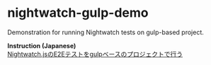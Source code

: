 # nightwatch-gulp-demo
Demonstration for running Nightwatch tests on gulp-based project.

**Instruction (Japanese)**  
[Nightwatch.jsのE2Eテストをgulpベースのプロジェクトで行う](http://qiita.com/htanjo/items/478fe9af760e407ae8e6)
